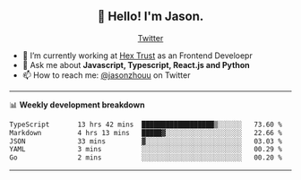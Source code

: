 <h2 align="center">👋 Hello! I'm Jason.</h2>
<p align="center">
  <a href="https://twitter.com/jasonzhouu">Twitter</a>
</p>


- 🔭 I’m currently working at [Hex Trust](https://hextrust.com/) as an Frontend Develoepr
- 💬 Ask me about **Javascript, Typescript, React.js and Python**
- 📫 How to reach me: [@jasonzhouu](https://twitter.com/jasonzhouu) on Twitter

-------

📊 **Weekly development breakdown**
<!--START_SECTION:waka-->

```txt
TypeScript       13 hrs 42 mins  ██████████████████▒░░░░░░   73.60 %
Markdown         4 hrs 13 mins   █████▓░░░░░░░░░░░░░░░░░░░   22.66 %
JSON             33 mins         ▓░░░░░░░░░░░░░░░░░░░░░░░░   03.03 %
YAML             3 mins          ░░░░░░░░░░░░░░░░░░░░░░░░░   00.29 %
Go               2 mins          ░░░░░░░░░░░░░░░░░░░░░░░░░   00.20 %
```

<!--END_SECTION:waka-->

-------
